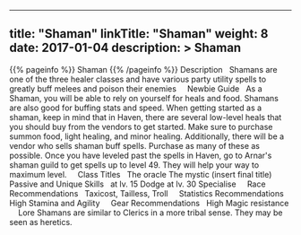 
---
title: "Shaman"
linkTitle: "Shaman"
weight: 8
date: 2017-01-04
description: >
 Shaman
---

{{% pageinfo %}}
Shaman
{{% /pageinfo %}}
Description
<span class="line-spacer d-block"> </span>
Shamans are one of the three healer classes and have various party utility spells to greatly buff melees and poison their enemies 
<span class="line-spacer d-block"> </span>
<span class="line-spacer d-block"> </span>
Newbie Guide
<span class="line-spacer d-block"> </span>
As a Shaman, you will be able to rely on yourself for heals and food. Shamans are also good for buffing stats and speed. When getting started as a shaman, keep in mind that in Haven, there are several low-level heals that you should buy from the vendors to get started. Make sure to purchase summon food, light healing, and minor healing. Additionally, there will be a vendor who sells shaman buff spells. Purchase as many of these as possible. Once you have leveled past the spells in Haven, go to Arnar's shaman guild to get spells up to level 49. They will help your way to maximum level. 
<span class="line-spacer d-block"> </span>
<span class="line-spacer d-block"> </span>
Class Titles
<span class="line-spacer d-block"> </span>
The oracle The mystic (insert final title) 
<span class="line-spacer d-block"> </span>
<span class="line-spacer d-block"> </span>
Passive and Unique Skills
<span class="line-spacer d-block"> </span>
at lv. 15 Dodge at lv. 30 Specialise 
<span class="line-spacer d-block"> </span>
<span class="line-spacer d-block"> </span>
Race Recommendations
<span class="line-spacer d-block"> </span>
Taxicost, Tailless, Troll 
<span class="line-spacer d-block"> </span>
<span class="line-spacer d-block"> </span>
Statistics Recommendations
<span class="line-spacer d-block"> </span>
High Stamina and Agility 
<span class="line-spacer d-block"> </span>
<span class="line-spacer d-block"> </span>
Gear Recommendations
<span class="line-spacer d-block"> </span>
High Magic resistance 
<span class="line-spacer d-block"> </span>
<span class="line-spacer d-block"> </span>
Lore
Shamans are similar to Clerics in a more tribal sense. They may be seen as heretics.
